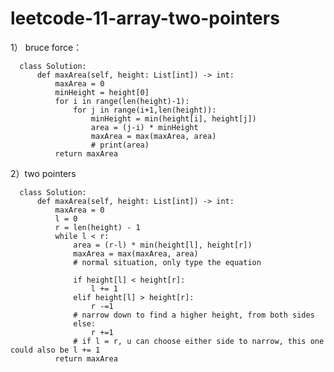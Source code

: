 # leetcode-11-array-two-pointers

1） bruce force：

      class Solution:
          def maxArea(self, height: List[int]) -> int:
              maxArea = 0
              minHeight = height[0]
              for i in range(len(height)-1):
                  for j in range(i+1,len(height)):
                      minHeight = min(height[i], height[j])
                      area = (j-i) * minHeight
                      maxArea = max(maxArea, area)
                      # print(area)
              return maxArea
              
2）two pointers

      class Solution:
          def maxArea(self, height: List[int]) -> int:
              maxArea = 0
              l = 0
              r = len(height) - 1
              while l < r:
                  area = (r-l) * min(height[l], height[r])
                  maxArea = max(maxArea, area)
                  # normal situation, only type the equation

                  if height[l] < height[r]:
                      l += 1
                  elif height[l] > height[r]:
                      r -=1
                  # narrow down to find a higher height, from both sides
                  else:
                      r +=1
                  # if l = r, u can choose either side to narrow, this one could also be l += 1
              return maxArea
